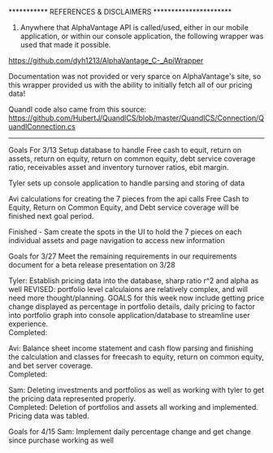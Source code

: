 
*********** REFERENCES & DISCLAIMERS **********************

1) Anywhere that AlphaVantage API is called/used, either in our mobile application, or within our console application, the following wrapper was used that made it possible. 

https://github.com/dyh1213/AlphaVantage_C-_ApiWrapper

Documentation was not provided or very sparce on AlphaVantage's site, so this wrapper provided us with the ability to initially fetch all of our pricing data!

Quandl code also came from this source: https://github.com/HubertJ/QuandlCS/blob/master/QuandlCS/Connection/QuandlConnection.cs

*************************************************************




Goals For 3/13
Setup database to handle Free cash to equit, return on assets, return on equity, return on common equity, debt service coverage
ratio, receivables asset and inventory turnover ratios, ebit margin.

Tyler sets up console application to handle parsing and storing of data

Avi calculations for creating the 7 pieces from the api calls
  Free Cash to Equity, Return on Common Equity, and Debt service coverage will be finished next goal period.

Finished - Sam create the spots in the UI to hold the 7 pieces on each individual assets and page navigation to access new information



Goals for 3/27
  Meet the remaining requirements in our requirements document for a beta release presentation on 3/28

Tyler: Establish pricing data into the database, sharp ratio r^2 and alpha as well
REVISED: portfolio level calculaions are relatively complex, and will need more thought/planning. GOALS for this week now include getting price change displayed as percentage in portfolio details, daily pricing to factor into portfolio graph into console application/database to streamline user experience.  
Completed:

Avi: Balance sheet income statement and cash flow parsing and finishing the calculation and classes for freecash to equity, return on common equity, and bet server coverage.      
Completed:

Sam: Deleting investments and portfolios as well as working with tyler to get the pricing data represented properly.  
Completed: Deletion of portfolios and assets all working and implemented. Pricing data was tabled.



Goals for 4/15
Sam: Implement daily percentage change and get change since purchase working as well


